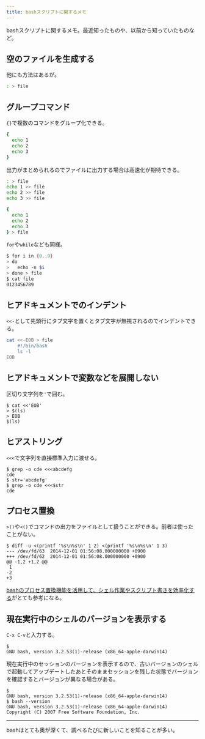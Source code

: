 ```yaml
---
title: bashスクリプトに関するメモ
---
```

bashスクリプトに関するメモ。最近知ったものや、以前から知っていたものなど。

## 空のファイルを生成する

他にも方法はあるが。

```sh
: > file
```

## グループコマンド

`{}`で複数のコマンドをグループ化できる。

```sh
{
  echo 1
  echo 2
  echo 3
}
```

出力がまとめられるのでファイルに出力する場合は高速化が期待できる。

```sh
: > file
echo 1 >> file
echo 2 >> file
echo 3 >> file
```

```sh
{
  echo 1
  echo 2
  echo 3
} > file
```

`for`や`while`なども同様。

```sh
$ for i in {0..9}
> do
>   echo -n $i
> done > file
$ cat file
0123456789
```

## ヒアドキュメントでのインデント

`<<-`として先頭行にタブ文字を置くとタブ文字が無視されるのでインデントできる。

```sh
cat <<-EOB > file
	#!/bin/bash
	ls -l
EOB
```

## ヒアドキュメントで変数などを展開しない

区切り文字列を`'`で囲む。

```console
$ cat <<'EOB'
> $(ls)
> EOB
$(ls)
```

## ヒアストリング

`<<<`で文字列を直接標準入力に渡せる。

```console
$ grep -o cde <<<abcdefg
cde
$ str='abcdefg'
$ grep -o cde <<<$str
cde
```

## プロセス置換

`>()`や`<()`でコマンドの出力をファイルとして扱うことができる。前者は使ったことがない。

```console
$ diff -u <(printf '%s\n%s\n' 1 2) <(printf '%s\n%s\n' 1 3)
--- /dev/fd/63  2014-12-01 01:56:08.000000000 +0900
+++ /dev/fd/62  2014-12-01 01:56:08.000000000 +0900
@@ -1,2 +1,2 @@
 1
-2
+3
```

[bashのプロセス置換機能を活用して、シェル作業やスクリプト書きを効率化する](http://sechiro.hatenablog.com/entry/2013/08/15/bash%E3%81%AE%E3%83%97%E3%83%AD%E3%82%BB%E3%82%B9%E7%BD%AE%E6%8F%9B%E6%A9%9F%E8%83%BD%E3%82%92%E6%B4%BB%E7%94%A8%E3%81%97%E3%81%A6%E3%80%81%E3%82%B7%E3%82%A7%E3%83%AB%E4%BD%9C%E6%A5%AD%E3%82%84%E3%82%B9)がとても参考になる。

## 現在実行中のシェルのバージョンを表示する

`C-x C-v`と入力する。

```console
$
GNU bash, version 3.2.53(1)-release (x86_64-apple-darwin14)
```

現在実行中のセッションのバージョンを表示するので、古いバージョンのシェルで起動してアップデートしたあとそのままセッションを残した状態でバージョンを確認するとバージョンが異なる場合がある。

```console
$
GNU bash, version 3.2.53(1)-release (x86_64-apple-darwin14)
$ bash --version
GNU bash, version 3.2.53(1)-release (x86_64-apple-darwin14)
Copyright (C) 2007 Free Software Foundation, Inc.
```

---

bashはとても奥が深くて、調べるたびに新しいことを知ることが多い。
